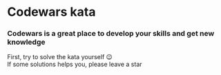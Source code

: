 # Codewars kata

### Codewars is a great place to develop your skills and get new knowledge

First, try to solve the kata yourself :wink: <br />
If some solutions helps you, please leave a star <br />
